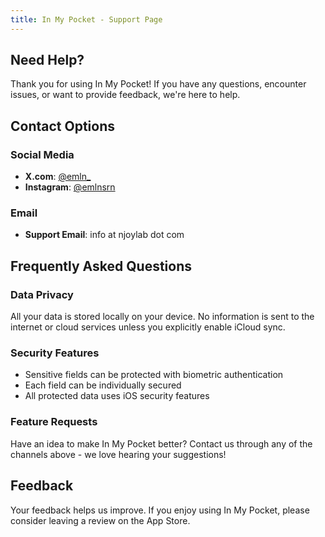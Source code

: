 ```yaml
---
title: In My Pocket - Support Page
---
```


## Need Help?

Thank you for using In My Pocket! If you have any questions, encounter issues, or want to provide feedback, we're here to help.

## Contact Options

### Social Media
- **X.com**: [@emln_](https://x.com/emln_)
- **Instagram**: [@emlnsrn](https://instagram.com/emlnsrn)

### Email
- **Support Email**: info at njoylab dot com

## Frequently Asked Questions

### Data Privacy
All your data is stored locally on your device. No information is sent to the internet or cloud services unless you explicitly enable iCloud sync.

### Security Features
- Sensitive fields can be protected with biometric authentication
- Each field can be individually secured
- All protected data uses iOS security features

### Feature Requests
Have an idea to make In My Pocket better? Contact us through any of the channels above - we love hearing your suggestions!

## Feedback

Your feedback helps us improve. If you enjoy using In My Pocket, please consider leaving a review on the App Store.
